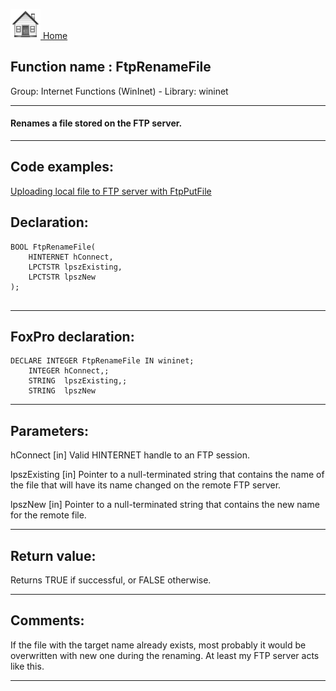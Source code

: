 [<img src="../../images/home.png"> Home ](https://github.com/VFPX/Win32API)  

## Function name : FtpRenameFile
Group: Internet Functions (WinInet) - Library: wininet    
***  


#### Renames a file stored on the FTP server.
***  


## Code examples:
[Uploading local file to FTP server with FtpPutFile](../../samples/sample_061.md)  

## Declaration:
```foxpro  
BOOL FtpRenameFile(
    HINTERNET hConnect,
    LPCTSTR lpszExisting,
    LPCTSTR lpszNew
);
  
```  
***  


## FoxPro declaration:
```foxpro  
DECLARE INTEGER FtpRenameFile IN wininet;
	INTEGER hConnect,;
	STRING  lpszExisting,;
	STRING  lpszNew  
```  
***  


## Parameters:
hConnect
[in] Valid HINTERNET handle to an FTP session.

lpszExisting
[in] Pointer to a null-terminated string that contains the name of the file that will have its name changed on the remote FTP server.

lpszNew
[in] Pointer to a null-terminated string that contains the new name for the remote file.  
***  


## Return value:
Returns TRUE if successful, or FALSE otherwise.  
***  


## Comments:
If the file with the target name already exists, most probably it would be overwritten with new one during the renaming. At least my FTP server acts like this.  
  
***  

